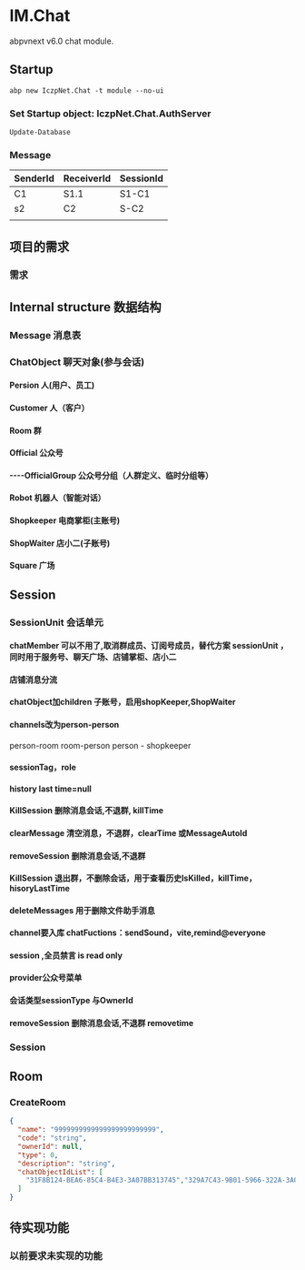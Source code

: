 # IM.Chat

abpvnext v6.0 chat module.



## Startup

```
abp new IczpNet.Chat -t module --no-ui 
```

### Set Startup object: IczpNet.Chat.AuthServer

```
Update-Database
```





### Message

| SenderId | ReceiverId | SessionId |
| -------- | ---------- | --------- |
| C1       | S1.1       | S1-C1     |
| s2       | C2         | S-C2      |
|          |            |           |

## 项目的需求

### 需求

### 



## Internal structure 数据结构

### Message 消息表

### ChatObject 聊天对象(参与会话)

#### Persion 人(用户、员工)

#### Customer 人（客户）

#### Room 群

#### Official 公众号

#### ----OfficialGroup 公众号分组（人群定义、临时分组等）

#### Robot 机器人（智能对话）

#### Shopkeeper 电商掌柜(主账号)

#### ShopWaiter 店小二(子账号)

#### Square 广场





## Session



### SessionUnit 会话单元

#### chatMember 可以不用了,取消群成员、订阅号成员，替代方案 sessionUnit ，同时用于服务号、聊天广场、店铺掌柜、店小二

#### 店铺消息分流

#### chatObject加children 子账号，启用shopKeeper,ShopWaiter

#### channels改为person-person

person-room
room-person
person - shopkeeper

#### sessionTag，role

#### history last time=null

#### KillSession  删除消息会话,不退群, killTime

#### clearMessage 清空消息，不退群，clearTime 或MessageAutoId

#### removeSession 删除消息会话,不退群

#### KillSession  退出群，不删除会话，用于查看历史IsKilled，killTime，hisoryLastTime

#### deleteMessages 用于删除文件助手消息

####  channel要入库 chatFuctions：sendSound，vite,remind@everyone

#### session ,全员禁言 is read only

#### provider公众号菜单

#### 会话类型sessionType 与OwnerId

#### removeSession 删除消息会话,不退群 removetime

### Session



## Room

### CreateRoom

```json
{
  "name": "9999999999999999999999999",
  "code": "string",
  "ownerId": null,
  "type": 0,
  "description": "string",
  "chatObjectIdList": [
    "31F8B124-BEA6-85C4-B4E3-3A07BB313745","329A7C43-9B01-5966-322A-3A07D4A342EA","5B6A6100-CA52-8040-09F2-3A07D4A367ED","972157FA-2449-FEC6-49A1-3A07DE609F58",
  ]
}
```



## 待实现功能

### 以前要求未实现的功能
